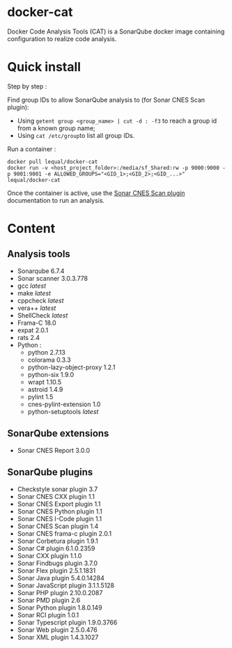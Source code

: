 # docker-cat
Docker Code Analysis Tools (CAT) is a SonarQube docker image containing configuration to realize code analysis.
# Quick install
Step by step : 

Find group IDs to allow SonarQube analysis to (for Sonar CNES Scan plugin):
* Using `getent group <group_name> | cut -d : -f3` to reach a group id from a known group name;
* Using `cat /etc/group`to list all group IDs.

Run a container :
```
docker pull lequal/docker-cat
docker run -v <host_project_folder>:/media/sf_Shared:rw -p 9000:9000 -p 9001:9001 -e ALLOWED_GROUPS="<GID_1>;<GID_2>;<GID_...>" lequal/docker-cat
```
Once the container is active, use the [Sonar CNES Scan plugin](https://github.com/lequal/sonar-cnes-scan-plugin) documentation to run an analysis.

# Content

## Analysis tools
- Sonarqube 6.7.4
- Sonar scanner 3.0.3.778
- gcc *latest*
- make *latest*
- cppcheck *latest*
- vera++ *latest*
- ShellCheck *latest*
- Frama-C 18.0
- expat 2.0.1
- rats 2.4  
- Python :
  - python 2.7.13 
  - colorama 0.3.3
  - python-lazy-object-proxy 1.2.1
  - python-six 1.9.0
  - wrapt 1.10.5
  - astroid 1.4.9
  - pylint 1.5
  - cnes-pylint-extension 1.0
  - python-setuptools *latest*

## SonarQube extensions
- Sonar CNES Report 3.0.0

## SonarQube plugins
- Checkstyle sonar plugin 3.7
- Sonar CNES CXX plugin 1.1
- Sonar CNES Export plugin 1.1
- Sonar CNES Python plugin 1.1
- Sonar CNES I-Code plugin 1.1
- Sonar CNES Scan plugin 1.4
- Sonar CNES frama-c plugin 2.0.1
- Sonar Corbetura plugin 1.9.1
- Sonar C# plugin 6.1.0.2359
- Sonar CXX plugin 1.1.0
- Sonar Findbugs plugin 3.7.0
- Sonar Flex plugin  2.5.1.1831
- Sonar Java plugin 5.4.0.14284
- Sonar JavaScript plugin 3.1.1.5128
- Sonar PHP plugin 2.10.0.2087
- Sonar PMD plugin 2.6
- Sonar Python plugin 1.8.0.149
- Sonar RCI plugin 1.0.1
- Sonar Typescript plugin 1.9.0.3766
- Sonar Web plugin 2.5.0.476
- Sonar XML plugin 1.4.3.1027


